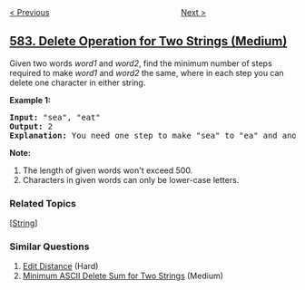 <!--|This file generated by command(leetcode description); DO NOT EDIT.    |-->
<!--+----------------------------------------------------------------------+-->
<!--|@author    openset <openset.wang@gmail.com>                           |-->
<!--|@link      https://github.com/openset                                 |-->
<!--|@home      https://github.com/openset/leetcode                        |-->
<!--+----------------------------------------------------------------------+-->

[< Previous](../kill-process "Kill Process")
　　　　　　　　　　　　　　　　
[Next >](../find-customer-referee "Find Customer Referee")

## [583. Delete Operation for Two Strings (Medium)](https://leetcode.com/problems/delete-operation-for-two-strings "两个字符串的删除操作")

<p>
Given two words <i>word1</i> and <i>word2</i>, find the minimum number of steps required to make <i>word1</i> and <i>word2</i> the same, where in each step you can delete one character in either string.
</p>

<p><b>Example 1:</b><br />
<pre>
<b>Input:</b> "sea", "eat"
<b>Output:</b> 2
<b>Explanation:</b> You need one step to make "sea" to "ea" and another step to make "eat" to "ea".
</pre>
</p>

<p><b>Note:</b><br>
<ol>
<li>The length of given words won't exceed 500.</li>
<li>Characters in given words can only be lower-case letters.</li>
</ol>
</p>

### Related Topics
  [[String](../../tag/string/README.md)]

### Similar Questions
  1. [Edit Distance](../edit-distance) (Hard)
  1. [Minimum ASCII Delete Sum for Two Strings](../minimum-ascii-delete-sum-for-two-strings) (Medium)
